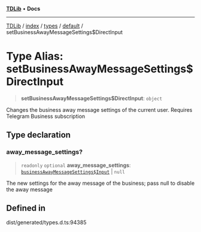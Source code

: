 [**TDLib**](../../../../../../README.md) • **Docs**

***

[TDLib](../../../../../../modules.md) / [index](../../../../../README.md) / [types](../../../README.md) / [default](../README.md) / setBusinessAwayMessageSettings$DirectInput

# Type Alias: setBusinessAwayMessageSettings$DirectInput

> **setBusinessAwayMessageSettings$DirectInput**: `object`

Changes the business away message settings of the current user. Requires Telegram Business subscription

## Type declaration

### away\_message\_settings?

> `readonly` `optional` **away\_message\_settings**: [`businessAwayMessageSettings$Input`](businessAwayMessageSettings$Input-1.md) \| `null`

The new settings for the away message of the business; pass null to disable the away message

## Defined in

dist/generated/types.d.ts:94385
